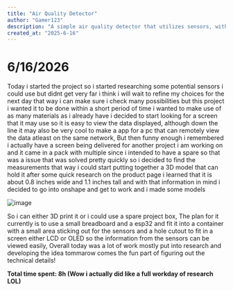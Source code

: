 ```yaml
---
title: "Air Quality Detector"
author: "Gamer123"
description: "A simple air quality detector that utilizes sensors, with a esp32 at the heart! This device can be helpful for monitoring indoor temprature and humidity along with VOC's"
created_at: "2025-6-16"
---
```



# 6/16/2026

Today i started the project so i started researching some potential sensors i could use but didnt get very far i think i will wait to refine my choices for the next day that way i can make sure i check many possibilities but this project i wanted it to be done within a short period of time i wanted to make use of as many materials as i already have i decided to start looking for a screen that it may use so it is easy to view the data displayed, although down the line it may also be very cool to make a app for a pc that can remotely view the data atleast on the same network, But then funny enough i remembered i actually have a screen being delivered for another project i am working on and it came in a pack with multiple since i intended to have a spare so that was a issue that was solved pretty quickly so i decided to find the measurements that way i could start putting together a 3D model that can hold it after some quick research on the product page i learned that it is about 0.8 inches wide and 1.1 inches tall and with that information in mind i decided to go into onshape and get to work and i made some models 

![image](https://github.com/user-attachments/assets/bfca8051-3239-42b2-b99d-be1ba4bae06b)

So i can either 3D print it or i could use a spare project box, The plan for it currently is to use a small breadboard and a esp32 and fit it into a container with a small area sticking out for the sensors and a hole cutout to fit in a screen either LCD or OLED so the information from the sensors can be viewed easily, Overall today was a lot of work mostly put into research and developing the idea tommarow comes the fun part of figuring out the technical details!

**Total time spent: 8h (Wow i actually did like a full workday of research LOL)**

